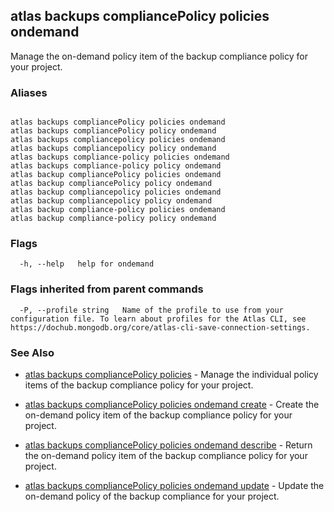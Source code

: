 ## atlas backups compliancePolicy policies ondemand

Manage the on-demand policy item of the backup compliance policy for your project.




### Aliases
```

atlas backups compliancePolicy policies ondemand
atlas backups compliancePolicy policy ondemand
atlas backups compliancepolicy policies ondemand
atlas backups compliancepolicy policy ondemand
atlas backups compliance-policy policies ondemand
atlas backups compliance-policy policy ondemand
atlas backup compliancePolicy policies ondemand
atlas backup compliancePolicy policy ondemand
atlas backup compliancepolicy policies ondemand
atlas backup compliancepolicy policy ondemand
atlas backup compliance-policy policies ondemand
atlas backup compliance-policy policy ondemand
```



### Flags

```
  -h, --help   help for ondemand

```


### Flags inherited from parent commands

```
  -P, --profile string   Name of the profile to use from your configuration file. To learn about profiles for the Atlas CLI, see https://dochub.mongodb.org/core/atlas-cli-save-connection-settings.

```

### See Also


* [atlas backups compliancePolicy policies](atlas_backups_compliancePolicy_policies.md)	- Manage the individual policy items of the backup compliance policy for your project.

* [atlas backups compliancePolicy policies ondemand create](atlas_backups_compliancePolicy_policies_ondemand_create.md)	- Create the on-demand policy item of the backup compliance policy for your project.

* [atlas backups compliancePolicy policies ondemand describe](atlas_backups_compliancePolicy_policies_ondemand_describe.md)	- Return the on-demand policy item of the backup compliance policy for your project.

* [atlas backups compliancePolicy policies ondemand update](atlas_backups_compliancePolicy_policies_ondemand_update.md)	- Update the on-demand policy of the backup compliance for your project.



